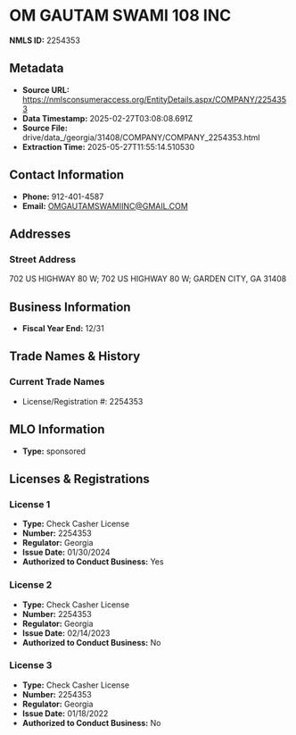 # OM GAUTAM SWAMI 108 INC

**NMLS ID:** 2254353

## Metadata
- **Source URL:** https://nmlsconsumeraccess.org/EntityDetails.aspx/COMPANY/2254353
- **Data Timestamp:** 2025-02-27T03:08:08.691Z
- **Source File:** drive/data_/georgia/31408/COMPANY/COMPANY_2254353.html
- **Extraction Time:** 2025-05-27T11:55:14.510530

## Contact Information
- **Phone:** 912-401-4587
- **Email:** OMGAUTAMSWAMIINC@GMAIL.COM

## Addresses
### Street Address
702 US HIGHWAY 80 W; 702 US HIGHWAY 80 W; GARDEN CITY, GA 31408

## Business Information
- **Fiscal Year End:** 12/31

## Trade Names & History
### Current Trade Names
- License/Registration #: 2254353

## MLO Information
- **Type:** sponsored

## Licenses & Registrations

### License 1
- **Type:** Check Casher License
- **Number:** 2254353
- **Regulator:** Georgia
- **Issue Date:** 01/30/2024
- **Authorized to Conduct Business:** Yes

### License 2
- **Type:** Check Casher License
- **Number:** 2254353
- **Regulator:** Georgia
- **Issue Date:** 02/14/2023
- **Authorized to Conduct Business:** No

### License 3
- **Type:** Check Casher License
- **Number:** 2254353
- **Regulator:** Georgia
- **Issue Date:** 01/18/2022
- **Authorized to Conduct Business:** No
